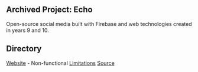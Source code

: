 ## Archived Project: Echo
Open-source social media built with Firebase and web technologies created in years 9 and 10.

## Directory
<a target="_blank" href="https://r0h.in/articles/echo/app">Website</a> - Non-functional
<a target="_blank" href="https://r0h.in/articles/echo/brand/limitations">Limitations</a>
<a target="_blank" href="https://github.com/r0hin/r0hin/articles/echo/app">Source</a>